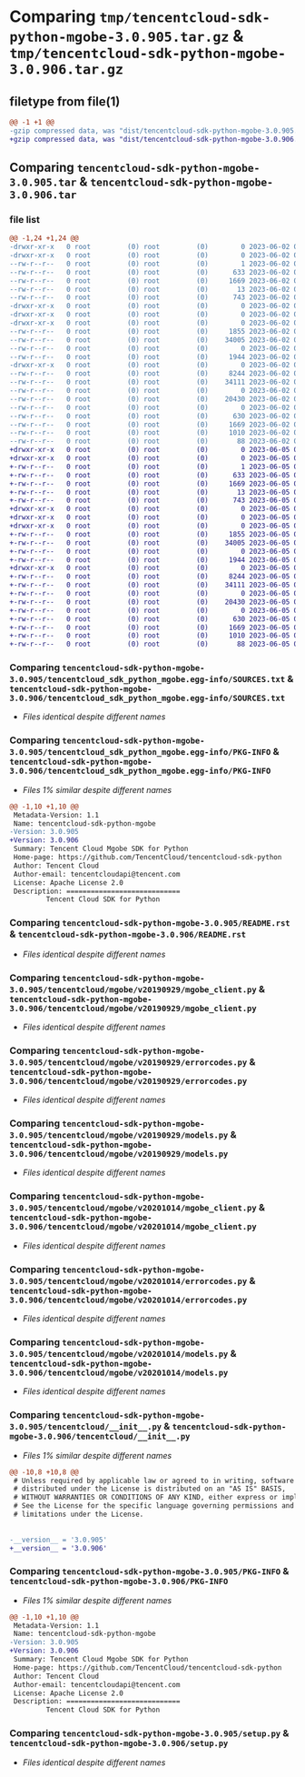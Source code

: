 # Comparing `tmp/tencentcloud-sdk-python-mgobe-3.0.905.tar.gz` & `tmp/tencentcloud-sdk-python-mgobe-3.0.906.tar.gz`

## filetype from file(1)

```diff
@@ -1 +1 @@
-gzip compressed data, was "dist/tencentcloud-sdk-python-mgobe-3.0.905.tar", last modified: Fri Jun  2 00:33:09 2023, max compression
+gzip compressed data, was "dist/tencentcloud-sdk-python-mgobe-3.0.906.tar", last modified: Mon Jun  5 00:38:16 2023, max compression
```

## Comparing `tencentcloud-sdk-python-mgobe-3.0.905.tar` & `tencentcloud-sdk-python-mgobe-3.0.906.tar`

### file list

```diff
@@ -1,24 +1,24 @@
-drwxr-xr-x   0 root         (0) root         (0)        0 2023-06-02 00:33:09.000000 tencentcloud-sdk-python-mgobe-3.0.905/
-drwxr-xr-x   0 root         (0) root         (0)        0 2023-06-02 00:33:09.000000 tencentcloud-sdk-python-mgobe-3.0.905/tencentcloud_sdk_python_mgobe.egg-info/
--rw-r--r--   0 root         (0) root         (0)        1 2023-06-02 00:33:09.000000 tencentcloud-sdk-python-mgobe-3.0.905/tencentcloud_sdk_python_mgobe.egg-info/dependency_links.txt
--rw-r--r--   0 root         (0) root         (0)      633 2023-06-02 00:33:09.000000 tencentcloud-sdk-python-mgobe-3.0.905/tencentcloud_sdk_python_mgobe.egg-info/SOURCES.txt
--rw-r--r--   0 root         (0) root         (0)     1669 2023-06-02 00:33:09.000000 tencentcloud-sdk-python-mgobe-3.0.905/tencentcloud_sdk_python_mgobe.egg-info/PKG-INFO
--rw-r--r--   0 root         (0) root         (0)       13 2023-06-02 00:33:09.000000 tencentcloud-sdk-python-mgobe-3.0.905/tencentcloud_sdk_python_mgobe.egg-info/top_level.txt
--rw-r--r--   0 root         (0) root         (0)      743 2023-06-02 00:33:09.000000 tencentcloud-sdk-python-mgobe-3.0.905/README.rst
-drwxr-xr-x   0 root         (0) root         (0)        0 2023-06-02 00:33:09.000000 tencentcloud-sdk-python-mgobe-3.0.905/tencentcloud/
-drwxr-xr-x   0 root         (0) root         (0)        0 2023-06-02 00:33:09.000000 tencentcloud-sdk-python-mgobe-3.0.905/tencentcloud/mgobe/
-drwxr-xr-x   0 root         (0) root         (0)        0 2023-06-02 00:33:09.000000 tencentcloud-sdk-python-mgobe-3.0.905/tencentcloud/mgobe/v20190929/
--rw-r--r--   0 root         (0) root         (0)     1855 2023-06-02 00:33:09.000000 tencentcloud-sdk-python-mgobe-3.0.905/tencentcloud/mgobe/v20190929/mgobe_client.py
--rw-r--r--   0 root         (0) root         (0)    34005 2023-06-02 00:33:09.000000 tencentcloud-sdk-python-mgobe-3.0.905/tencentcloud/mgobe/v20190929/errorcodes.py
--rw-r--r--   0 root         (0) root         (0)        0 2023-06-02 00:33:09.000000 tencentcloud-sdk-python-mgobe-3.0.905/tencentcloud/mgobe/v20190929/__init__.py
--rw-r--r--   0 root         (0) root         (0)     1944 2023-06-02 00:33:09.000000 tencentcloud-sdk-python-mgobe-3.0.905/tencentcloud/mgobe/v20190929/models.py
-drwxr-xr-x   0 root         (0) root         (0)        0 2023-06-02 00:33:09.000000 tencentcloud-sdk-python-mgobe-3.0.905/tencentcloud/mgobe/v20201014/
--rw-r--r--   0 root         (0) root         (0)     8244 2023-06-02 00:33:09.000000 tencentcloud-sdk-python-mgobe-3.0.905/tencentcloud/mgobe/v20201014/mgobe_client.py
--rw-r--r--   0 root         (0) root         (0)    34111 2023-06-02 00:33:09.000000 tencentcloud-sdk-python-mgobe-3.0.905/tencentcloud/mgobe/v20201014/errorcodes.py
--rw-r--r--   0 root         (0) root         (0)        0 2023-06-02 00:33:09.000000 tencentcloud-sdk-python-mgobe-3.0.905/tencentcloud/mgobe/v20201014/__init__.py
--rw-r--r--   0 root         (0) root         (0)    20430 2023-06-02 00:33:09.000000 tencentcloud-sdk-python-mgobe-3.0.905/tencentcloud/mgobe/v20201014/models.py
--rw-r--r--   0 root         (0) root         (0)        0 2023-06-02 00:33:09.000000 tencentcloud-sdk-python-mgobe-3.0.905/tencentcloud/mgobe/__init__.py
--rw-r--r--   0 root         (0) root         (0)      630 2023-06-02 00:33:09.000000 tencentcloud-sdk-python-mgobe-3.0.905/tencentcloud/__init__.py
--rw-r--r--   0 root         (0) root         (0)     1669 2023-06-02 00:33:09.000000 tencentcloud-sdk-python-mgobe-3.0.905/PKG-INFO
--rw-r--r--   0 root         (0) root         (0)     1010 2023-06-02 00:33:09.000000 tencentcloud-sdk-python-mgobe-3.0.905/setup.py
--rw-r--r--   0 root         (0) root         (0)       88 2023-06-02 00:33:09.000000 tencentcloud-sdk-python-mgobe-3.0.905/setup.cfg
+drwxr-xr-x   0 root         (0) root         (0)        0 2023-06-05 00:38:16.000000 tencentcloud-sdk-python-mgobe-3.0.906/
+drwxr-xr-x   0 root         (0) root         (0)        0 2023-06-05 00:38:16.000000 tencentcloud-sdk-python-mgobe-3.0.906/tencentcloud_sdk_python_mgobe.egg-info/
+-rw-r--r--   0 root         (0) root         (0)        1 2023-06-05 00:38:16.000000 tencentcloud-sdk-python-mgobe-3.0.906/tencentcloud_sdk_python_mgobe.egg-info/dependency_links.txt
+-rw-r--r--   0 root         (0) root         (0)      633 2023-06-05 00:38:16.000000 tencentcloud-sdk-python-mgobe-3.0.906/tencentcloud_sdk_python_mgobe.egg-info/SOURCES.txt
+-rw-r--r--   0 root         (0) root         (0)     1669 2023-06-05 00:38:16.000000 tencentcloud-sdk-python-mgobe-3.0.906/tencentcloud_sdk_python_mgobe.egg-info/PKG-INFO
+-rw-r--r--   0 root         (0) root         (0)       13 2023-06-05 00:38:16.000000 tencentcloud-sdk-python-mgobe-3.0.906/tencentcloud_sdk_python_mgobe.egg-info/top_level.txt
+-rw-r--r--   0 root         (0) root         (0)      743 2023-06-05 00:38:16.000000 tencentcloud-sdk-python-mgobe-3.0.906/README.rst
+drwxr-xr-x   0 root         (0) root         (0)        0 2023-06-05 00:38:16.000000 tencentcloud-sdk-python-mgobe-3.0.906/tencentcloud/
+drwxr-xr-x   0 root         (0) root         (0)        0 2023-06-05 00:38:16.000000 tencentcloud-sdk-python-mgobe-3.0.906/tencentcloud/mgobe/
+drwxr-xr-x   0 root         (0) root         (0)        0 2023-06-05 00:38:16.000000 tencentcloud-sdk-python-mgobe-3.0.906/tencentcloud/mgobe/v20190929/
+-rw-r--r--   0 root         (0) root         (0)     1855 2023-06-05 00:38:16.000000 tencentcloud-sdk-python-mgobe-3.0.906/tencentcloud/mgobe/v20190929/mgobe_client.py
+-rw-r--r--   0 root         (0) root         (0)    34005 2023-06-05 00:38:16.000000 tencentcloud-sdk-python-mgobe-3.0.906/tencentcloud/mgobe/v20190929/errorcodes.py
+-rw-r--r--   0 root         (0) root         (0)        0 2023-06-05 00:38:16.000000 tencentcloud-sdk-python-mgobe-3.0.906/tencentcloud/mgobe/v20190929/__init__.py
+-rw-r--r--   0 root         (0) root         (0)     1944 2023-06-05 00:38:16.000000 tencentcloud-sdk-python-mgobe-3.0.906/tencentcloud/mgobe/v20190929/models.py
+drwxr-xr-x   0 root         (0) root         (0)        0 2023-06-05 00:38:16.000000 tencentcloud-sdk-python-mgobe-3.0.906/tencentcloud/mgobe/v20201014/
+-rw-r--r--   0 root         (0) root         (0)     8244 2023-06-05 00:38:16.000000 tencentcloud-sdk-python-mgobe-3.0.906/tencentcloud/mgobe/v20201014/mgobe_client.py
+-rw-r--r--   0 root         (0) root         (0)    34111 2023-06-05 00:38:16.000000 tencentcloud-sdk-python-mgobe-3.0.906/tencentcloud/mgobe/v20201014/errorcodes.py
+-rw-r--r--   0 root         (0) root         (0)        0 2023-06-05 00:38:16.000000 tencentcloud-sdk-python-mgobe-3.0.906/tencentcloud/mgobe/v20201014/__init__.py
+-rw-r--r--   0 root         (0) root         (0)    20430 2023-06-05 00:38:16.000000 tencentcloud-sdk-python-mgobe-3.0.906/tencentcloud/mgobe/v20201014/models.py
+-rw-r--r--   0 root         (0) root         (0)        0 2023-06-05 00:38:16.000000 tencentcloud-sdk-python-mgobe-3.0.906/tencentcloud/mgobe/__init__.py
+-rw-r--r--   0 root         (0) root         (0)      630 2023-06-05 00:38:16.000000 tencentcloud-sdk-python-mgobe-3.0.906/tencentcloud/__init__.py
+-rw-r--r--   0 root         (0) root         (0)     1669 2023-06-05 00:38:16.000000 tencentcloud-sdk-python-mgobe-3.0.906/PKG-INFO
+-rw-r--r--   0 root         (0) root         (0)     1010 2023-06-05 00:38:16.000000 tencentcloud-sdk-python-mgobe-3.0.906/setup.py
+-rw-r--r--   0 root         (0) root         (0)       88 2023-06-05 00:38:16.000000 tencentcloud-sdk-python-mgobe-3.0.906/setup.cfg
```

### Comparing `tencentcloud-sdk-python-mgobe-3.0.905/tencentcloud_sdk_python_mgobe.egg-info/SOURCES.txt` & `tencentcloud-sdk-python-mgobe-3.0.906/tencentcloud_sdk_python_mgobe.egg-info/SOURCES.txt`

 * *Files identical despite different names*

### Comparing `tencentcloud-sdk-python-mgobe-3.0.905/tencentcloud_sdk_python_mgobe.egg-info/PKG-INFO` & `tencentcloud-sdk-python-mgobe-3.0.906/tencentcloud_sdk_python_mgobe.egg-info/PKG-INFO`

 * *Files 1% similar despite different names*

```diff
@@ -1,10 +1,10 @@
 Metadata-Version: 1.1
 Name: tencentcloud-sdk-python-mgobe
-Version: 3.0.905
+Version: 3.0.906
 Summary: Tencent Cloud Mgobe SDK for Python
 Home-page: https://github.com/TencentCloud/tencentcloud-sdk-python
 Author: Tencent Cloud
 Author-email: tencentcloudapi@tencent.com
 License: Apache License 2.0
 Description: ============================
         Tencent Cloud SDK for Python
```

### Comparing `tencentcloud-sdk-python-mgobe-3.0.905/README.rst` & `tencentcloud-sdk-python-mgobe-3.0.906/README.rst`

 * *Files identical despite different names*

### Comparing `tencentcloud-sdk-python-mgobe-3.0.905/tencentcloud/mgobe/v20190929/mgobe_client.py` & `tencentcloud-sdk-python-mgobe-3.0.906/tencentcloud/mgobe/v20190929/mgobe_client.py`

 * *Files identical despite different names*

### Comparing `tencentcloud-sdk-python-mgobe-3.0.905/tencentcloud/mgobe/v20190929/errorcodes.py` & `tencentcloud-sdk-python-mgobe-3.0.906/tencentcloud/mgobe/v20190929/errorcodes.py`

 * *Files identical despite different names*

### Comparing `tencentcloud-sdk-python-mgobe-3.0.905/tencentcloud/mgobe/v20190929/models.py` & `tencentcloud-sdk-python-mgobe-3.0.906/tencentcloud/mgobe/v20190929/models.py`

 * *Files identical despite different names*

### Comparing `tencentcloud-sdk-python-mgobe-3.0.905/tencentcloud/mgobe/v20201014/mgobe_client.py` & `tencentcloud-sdk-python-mgobe-3.0.906/tencentcloud/mgobe/v20201014/mgobe_client.py`

 * *Files identical despite different names*

### Comparing `tencentcloud-sdk-python-mgobe-3.0.905/tencentcloud/mgobe/v20201014/errorcodes.py` & `tencentcloud-sdk-python-mgobe-3.0.906/tencentcloud/mgobe/v20201014/errorcodes.py`

 * *Files identical despite different names*

### Comparing `tencentcloud-sdk-python-mgobe-3.0.905/tencentcloud/mgobe/v20201014/models.py` & `tencentcloud-sdk-python-mgobe-3.0.906/tencentcloud/mgobe/v20201014/models.py`

 * *Files identical despite different names*

### Comparing `tencentcloud-sdk-python-mgobe-3.0.905/tencentcloud/__init__.py` & `tencentcloud-sdk-python-mgobe-3.0.906/tencentcloud/__init__.py`

 * *Files 1% similar despite different names*

```diff
@@ -10,8 +10,8 @@
 # Unless required by applicable law or agreed to in writing, software
 # distributed under the License is distributed on an "AS IS" BASIS,
 # WITHOUT WARRANTIES OR CONDITIONS OF ANY KIND, either express or implied.
 # See the License for the specific language governing permissions and
 # limitations under the License.
 
 
-__version__ = '3.0.905'
+__version__ = '3.0.906'
```

### Comparing `tencentcloud-sdk-python-mgobe-3.0.905/PKG-INFO` & `tencentcloud-sdk-python-mgobe-3.0.906/PKG-INFO`

 * *Files 1% similar despite different names*

```diff
@@ -1,10 +1,10 @@
 Metadata-Version: 1.1
 Name: tencentcloud-sdk-python-mgobe
-Version: 3.0.905
+Version: 3.0.906
 Summary: Tencent Cloud Mgobe SDK for Python
 Home-page: https://github.com/TencentCloud/tencentcloud-sdk-python
 Author: Tencent Cloud
 Author-email: tencentcloudapi@tencent.com
 License: Apache License 2.0
 Description: ============================
         Tencent Cloud SDK for Python
```

### Comparing `tencentcloud-sdk-python-mgobe-3.0.905/setup.py` & `tencentcloud-sdk-python-mgobe-3.0.906/setup.py`

 * *Files identical despite different names*

